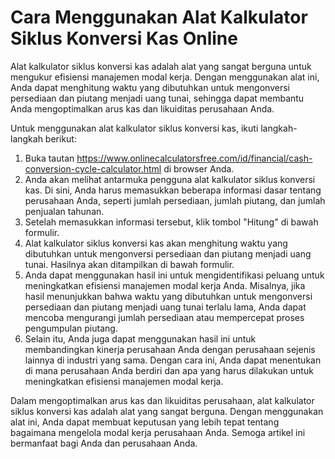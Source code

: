 Cara Menggunakan Alat Kalkulator Siklus Konversi Kas Online
===========================================================

Alat kalkulator siklus konversi kas adalah alat yang sangat berguna untuk mengukur efisiensi manajemen modal kerja. Dengan menggunakan alat ini, Anda dapat menghitung waktu yang dibutuhkan untuk mengonversi persediaan dan piutang menjadi uang tunai, sehingga dapat membantu Anda mengoptimalkan arus kas dan likuiditas perusahaan Anda.

Untuk menggunakan alat kalkulator siklus konversi kas, ikuti langkah-langkah berikut:

1. Buka tautan <https://www.onlinecalculatorsfree.com/id/financial/cash-conversion-cycle-calculator.html> di browser Anda.
2. Anda akan melihat antarmuka pengguna alat kalkulator siklus konversi kas. Di sini, Anda harus memasukkan beberapa informasi dasar tentang perusahaan Anda, seperti jumlah persediaan, jumlah piutang, dan jumlah penjualan tahunan.
3. Setelah memasukkan informasi tersebut, klik tombol "Hitung" di bawah formulir.
4. Alat kalkulator siklus konversi kas akan menghitung waktu yang dibutuhkan untuk mengonversi persediaan dan piutang menjadi uang tunai. Hasilnya akan ditampilkan di bawah formulir.
5. Anda dapat menggunakan hasil ini untuk mengidentifikasi peluang untuk meningkatkan efisiensi manajemen modal kerja Anda. Misalnya, jika hasil menunjukkan bahwa waktu yang dibutuhkan untuk mengonversi persediaan dan piutang menjadi uang tunai terlalu lama, Anda dapat mencoba mengurangi jumlah persediaan atau mempercepat proses pengumpulan piutang.
6. Selain itu, Anda juga dapat menggunakan hasil ini untuk membandingkan kinerja perusahaan Anda dengan perusahaan sejenis lainnya di industri yang sama. Dengan cara ini, Anda dapat menentukan di mana perusahaan Anda berdiri dan apa yang harus dilakukan untuk meningkatkan efisiensi manajemen modal kerja.

Dalam mengoptimalkan arus kas dan likuiditas perusahaan, alat kalkulator siklus konversi kas adalah alat yang sangat berguna. Dengan menggunakan alat ini, Anda dapat membuat keputusan yang lebih tepat tentang bagaimana mengelola modal kerja perusahaan Anda. Semoga artikel ini bermanfaat bagi Anda dan perusahaan Anda.